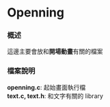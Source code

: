 # Openning
### 概述
這邊主要會放和**開場動畫**有關的檔案  

### 檔案說明
**openning.c**: 起始畫面執行檔  
**text.c, text.h**: 和文字有關的 library  
